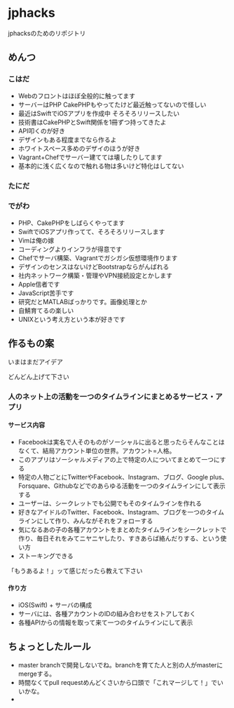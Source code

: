 jphacks
=======

jphacksのためのリポジトリ

## めんつ

### こはだ
* Webのフロントはほぼ全般的に触ってます
* サーバーはPHP CakePHPもやってたけど最近触ってないので怪しい
* 最近はSwiftでiOSアプリを作成中 そろそろリリースしたい
* 技術書はCakePHPとSwift関係を1冊ずつ持ってきたよ
* API叩くのが好き
* デザインもある程度までなら作るよ
* ホワイトスペース多めのデザイのほうが好き
* Vagrant+Chefでサーバー建てては壊したりしてます
* 基本的に浅く広くなので触れる物は多いけど特化はしてない

### たにだ

### でがわ
* PHP、CakePHPをしばらくやってます
* SwiftでiOSアプリ作ってて、そろそろリリースします
* Vimは俺の嫁
* コーディングよりインフラが得意です
* Chefでサーバ構築、Vagrantでガシガシ仮想環境作ります
* デザインのセンスはないけどBootstrapならがんばれる
* 社内ネットワーク構築・管理やVPN接続設定とかします
* Apple信者です
* JavaScript苦手です
* 研究だとMATLABばっかりです。画像処理とか
* 自鯖育てるの楽しい
* UNIXという考え方という本が好きです

## 作るもの案

いまはまだアイデア

どんどん上げて下さい

### 人のネット上の活動を一つのタイムラインにまとめるサービス・アプリ

#### サービス内容
* Facebookは実名で人そのものがソーシャルに出ると思ったらそんなことはなくて、結局アカウント単位の世界。アカウント=人格。
* このアプリはソーシャルメディアの上で特定の人についてまとめて一つにする
* 特定の人物ごとにTwitterやFacebook、Instagram、ブログ、Google plus、Forsquare、Githubなどでのあらゆる活動を一つのタイムラインにして表示する
* ユーザーは、シークレットでも公開でもそのタイムラインを作れる
* 好きなアイドルのTwitter、Facebook、Instagram、ブログを一つのタイムラインにして作り、みんながそれをフォローする
* 気になるあの子の各種アカウントをまとめたタイムラインをシークレットで作り、毎日それをみてニヤニヤしたり、すきあらば絡んだりする、という使い方
* ストーキングできる

「もうあるよ！」ッて感じだったら教えて下さい

#### 作り方
* iOS(Swift) + サーバの構成
* サーバには、各種アカウントのIDの組み合わせをストアしておく
* 各種APIからの情報を取って来て一つのタイムラインにして表示


## ちょっとしたルール
* master branchで開発しないでね。branchを育てた人と別の人がmasterにmergeする。
* 時間なくてpull requestめんどくさいから口頭で「これマージして！」でいいかな。
* 
